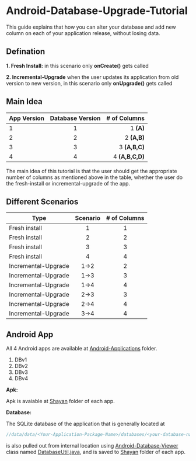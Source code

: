 # Android-Database-Upgrade-Tutorial
This guide explains that how you can alter your database and add new column on each of your application release, without losing data.

Defination
----
**1. Fresh Install:**
in this scenario only **onCreate()** gets called

**2. Incremental-Upgrade**
when the user updates its application from old version to new version, in this scenario only **onUpgrade()** gets called

Main Idea
----
| App Version | Database Version | # of Columns |
| ------------- |:-------------:| -----:|
| 1 | 1 | 1 **(A)** |
| 2 | 2 | 2 **(A,B)** |
| 3 | 3 | 3 **(A,B,C)** |
| 4 | 4 | 4 **(A,B,C,D)** |

The main idea of this tutorial is that the user should get the appropriate number of columns as mentioned above in the table, whether the user do the fresh-install or incremental-upgrade of the app.

Different Scenarios
----

| Type                | Scenario| # of Columns |
| ------------------- |:-------:|:------------:|
| Fresh install       | 1       | 1 |
| Fresh install       | 2       | 2 |
| Fresh install       | 3       | 3 |
| Fresh install       | 4       | 4 |
| Incremental-Upgrade | 1->2    | 2 |
| Incremental-Upgrade | 1->3    | 3 |
| Incremental-Upgrade | 1->4    | 4 |
| Incremental-Upgrade | 2->3    | 3 |
| Incremental-Upgrade | 2->4    | 4 |
| Incremental-Upgrade | 3->4    | 4 |


Android App
----
All 4 Android apps are available at [Android-Applications](https://github.com/shanraisshan/Android-Database-Upgrade-Tutorial/tree/master/Android-Applications) folder.

1. DBv1
2. DBv2
3. DBv3
4. DBv4

**Apk:**

Apk is avaiable at [Shayan](https://github.com/shanraisshan/Android-Database-Upgrade-Tutorial/tree/master/Android-Applications/DBv1/Shayan) folder of each app.

**Database:**

The SQLite database of the application that is generally located at
````java
//data/data/<Your-Application-Package-Name>/databases/<your-database-name>
````
is also pulled out from internal location using [Android-Database-Viewer](https://github.com/shanraisshan/Android-Database-Viewer) class named [DatabaseUtil.java](https://github.com/shanraisshan/Android-Database-Viewer/blob/master/DatabaseUtil.java), and is saved to [Shayan](https://github.com/shanraisshan/Android-Database-Upgrade-Tutorial/tree/master/Android-Applications/DBv1/Shayan) folder of each app.
